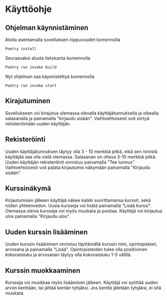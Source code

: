 # Käyttöohje

## Ohjelman käynnistäminen

Aloita asentamalla sovelluksen riippuvuudet komennolla 

```Poetry install```

Seuraavaksi alusta tietokanta komennolla

```Poetry run invoke build```

Nyt ohjelman saa käynnistettyä komennolla 

```Poetry run invoke start```

## Kirajutuminen

Sovellukseen voi kirajutua olemassa olevalla käyttäjätunnuksella ja oikealla salasanalla ja painamalla "kirjaudu sisään". 
Vaihtoehtoisesti voit siirtyä rekisteröimään uuden käyttäjän.

## Rekisteröinti

Uuden käyttäjätunnuksen täytyy olla 3 - 10 merkkiä pitkä, eikä sen nimistä käyttäjää saa olla vielä olemassa. Salasanan on oltava 3-10 merkkiä pitkä. 
Uuden käyttäjän rekisteröinti onnistuu painamalla "Tee tunnus". Vaihtoehtoisesti voit palata kirjautumis näkymään painamalla "Kirjaudu sisään".

## Kurssinäkymä

Kirjautumisen jälkeen käyttäjä näkee kaikki suorittamansa kurssit, sekä niiden yhteenvedon. Uusia kursseja voi lisätä painamalla "Lisää kurssi". 
Olemassa olevia kursseja voi myös muokata ja poistaa. Käyttäjä voi kirjautua ulos painamalla "Kirjaudu ulos".

## Uuden kurssin lisääminen

Uuden kurssin lisääminen onnistuu täyttämällä kurssin nimi, opintopisteet, arvosana ja painamalla "Lisää". 
Opintopisteiden tulee olla positiivinen kokonaisluku ja arvosanan täytyy olla kokonaisluku 1-5 välillä.

## Kurssin muokkaaminen

Kursseja voi muokkaa myös lisäämisen jälkeen. Käyttäjä voi syöttää uuden arvon kenttään, tai jättää kentän tyhjäksi. 
Jos kenttä jätetään tyhjäksi, ei sitä muokata.
